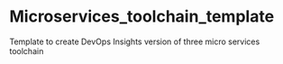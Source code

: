 # Microservices_toolchain_template
Template to create DevOps Insights version of three micro services toolchain
